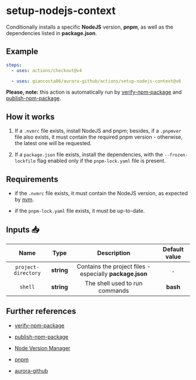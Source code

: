 # setup-nodejs-context

Conditionally installs a specific **NodeJS** version, **pnpm**, as well as the dependencies listed in **package.json**.

## Example

```yaml
steps:
  - uses: actions/checkout@v4

  - uses: giancosta86/aurora-github/actions/setup-nodejs-context@v6
```

**Please, note:** this action is automatically run by [verify-npm-package](../verify-npm-package/README.md) and [publish-npm-package](../publish-npm-package/README.md).

## How it works

1. If a `.nvmrc` file exists, install NodeJS and pnpm; besides, if a `.pnpmver` file also exists, it must contain the required pnpm version - otherwise, the latest one will be requested.

1. If a `package.json` file exists, install the dependencies, with the `--frozen-lockfile` flag enabled only if the `pnpm-lock.yaml` file is present.

## Requirements

- if the `.nvmrc` file exists, it must contain the NodeJS version, as expected by [nvm](https://github.com/nvm-sh/nvm).

- if the `pnpm-lock.yaml` file exists, it must be up-to-date.

## Inputs 📥

|        Name         |    Type    |                       Description                        | Default value |
| :-----------------: | :--------: | :------------------------------------------------------: | :-----------: |
| `project-directory` | **string** | Contains the project files - especially **package.json** |     **.**     |
|       `shell`       | **string** |              The shell used to run commands              |   **bash**    |

## Further references

- [verify-npm-package](../verify-npm-package/README.md)

- [publish-npm-package](../publish-npm-package/README.md)

- [Node Version Manager](https://github.com/nvm-sh/nvm)

- [pnpm](https://pnpm.io/)

- [aurora-github](../../README.md)
